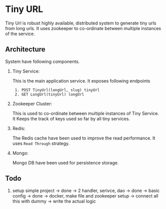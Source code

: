 # Tiny URL

Tiny Url is robust highly available, distributed system to generate tiny urls from long urls.
It uses zookeeper to co-ordinate between multiple instances of the service.

## Architecture


System have following components.
1. Tiny Service:
 
    This is the main application service. It exposes following endpoints
        
        1. POST TinyUrl(longUrl, slug) tinyUrl
        2. GET LongUrl(tinyUrl) longUrl
2. Zookeeper Cluster:
    
    This is used to co-ordinate between multiple instances of Tiny Service. It Keeps the track of keys used so far by all tiny services.
   
3. Redis:

    The Redis cache have been used to improve the read performance. It uses `Read Through` strategy.
   
4. Mongo:
    
    Mongo DB have been used for persistence storage. 


## Todo
1. setup simple project -> done
 -> 2 handler, serivce, dao -> done
 -> basic config -> done
-> docker, make file and zookeeper setup
   -> connect all this with dummy
   -> write the actual logic
